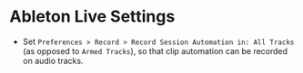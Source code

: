 # Ableton Live Settings

- Set `Preferences > Record > Record Session Automation in: All Tracks` (as opposed to `Armed Tracks`), so that clip automation can be recorded on audio tracks.
